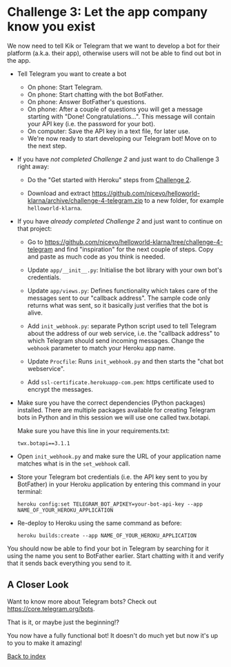 # Challenge 3: Let the app company know you exist

We now need to tell Kik or Telegram that we want to develop a bot for their platform (a.k.a. their app), otherwise users will not be able to find out bot in the app.

- Tell Telegram you want to create a bot

  - On phone: Start Telegram.
  - On phone: Start chatting with the bot BotFather.
  - On phone: Answer BotFather's questions.
  - On phone: After a couple of questions you will get a message starting with "Done! Congratulations...". This message will contain your API key (i.e. the password for your bot).
  - On computer: Save the API key in a text file, for later use.
  - We're now ready to start developing our Telegram bot! Move on to the next step.

- If you have _not completed Challenge 2_ and just want to do Challenge 3 right away:

  - Do the "Get started with Heroku" steps from [Challenge 2](./challenge-heroku.md).

  - Download and extract <https://github.com/nicevo/helloworld-klarna/archive/challenge-4-telegram.zip> to a new folder, for example `helloworld-klarna`.

- If you have _already completed Challenge 2_ and just want to continue on that project:

  - Go to <https://github.com/nicevo/helloworld-klarna/tree/challenge-4-telegram> and find "inspiration" for the next couple of steps. Copy and paste as much code as you think is needed.

  - Update `app/__init__.py`: Initialise the bot library with your own bot's credentials.

  - Update `app/views.py`: Defines functionality which takes care of the messages sent to our "callback address". The sample code only returns what was sent, so it basically just verifies that the bot is alive.

  - Add `init_webhook.py`: separate Python script used to tell Telegram about the address of our web service, i.e. the "callback address" to which Telegram should send incoming messages. Change the `webhook` parameter to match your Heroku app name.

  - Update `Procfile`: Runs `init_webhook.py` and then starts the "chat bot webservice".

  - Add `ssl-certificate.herokuapp-com.pem`: https certificate used to encrypt the messages.

- Make sure you have the correct dependencies (Python packages) installed. There are multiple packages available for creating Telegram bots in Python and in this session we will use one called twx.botapi.

  Make sure you have this line in your requirements.txt:

  ```
  twx.botapi==3.1.1
  ```

- Open `init_webhook.py` and make sure the URL of your application name matches what is in the `set_webhook` call.

- Store your Telegram bot credentials (i.e. the API key sent to you by BotFather) in your Heroku application by entering this command in your terminal:

  ```
  heroku config:set TELEGRAM_BOT_APIKEY=your-bot-api-key --app NAME_OF_YOUR_HEROKU_APPLICATION
  ```

- Re-deploy to Heroku using the same command as before:

  ```
  heroku builds:create --app NAME_OF_YOUR_HEROKU_APPLICATION
  ```

You should now be able to find your bot in Telegram by searching for it using the name you sent to BotFather earlier. Start chatting with it and verify that it sends back everything you send to it.

## A Closer Look

Want to know more about Telegram bots? Check out <https://core.telegram.org/bots>.

That is it, or maybe just the beginning!?

You now have a fully functional bot! It doesn't do much yet but now it's up to you to make it amazing!

[Back to index](./index.md)
